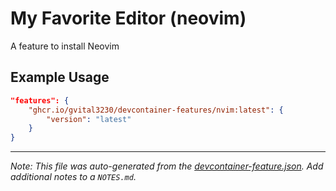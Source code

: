 
# My Favorite Editor (neovim)

A feature to install Neovim

## Example Usage

```json
"features": {
    "ghcr.io/gvital3230/devcontainer-features/nvim:latest": {
        "version": "latest"
    }
}
```

---

_Note: This file was auto-generated from the [devcontainer-feature.json](https://github.com/devcontainers/feature-starter/blob/main/src/color/devcontainer-feature.json).  Add additional notes to a `NOTES.md`._
